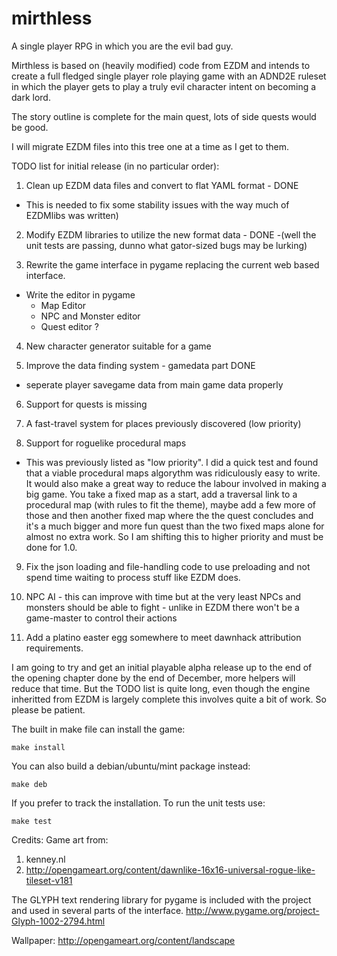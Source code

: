 # mirthless
A single player RPG in which you are the evil bad guy.

Mirthless is based on (heavily modified) code from EZDM and intends to create a full fledged single player role playing game with an ADND2E ruleset in which the player gets to play a truly evil character intent on becoming a dark lord.

The story outline is complete for the main quest, lots of side quests would be good.

I will migrate EZDM files into this tree one at a time as I get to them.

TODO list for initial release (in no particular order):

1. Clean up EZDM data files and convert to flat YAML format - DONE
  - This is needed to fix some stability issues with the way much of EZDMlibs was written) 

2. Modify EZDM libraries to utilize the new format data - DONE 
  -(well the unit tests are passing, dunno what gator-sized bugs may be lurking)

3. Rewrite the game interface in pygame replacing the current web based interface. 

  - Write the editor in pygame
  	- Map Editor
  	- NPC and Monster editor
  	- Quest editor ? 

4. New character generator suitable for a game

5. Improve the data finding system - gamedata part DONE
  - seperate player savegame data from main game data properly

6. Support for quests is missing

7. A fast-travel system for places previously discovered (low priority)

8. Support for roguelike procedural maps
 - This was previously listed as "low priority".  I did a quick test and found that a viable procedural maps algorythm was ridiculously easy to write. It would also make a great way to reduce the labour involved in making a big game. You take a fixed map as a start, add a traversal link to a procedural map (with rules to fit the theme), maybe add a few more of those and then another fixed map where the the quest concludes and it's a much bigger and more fun quest than the two fixed maps alone for almost no extra work. So I am shifting this to higher priority and must be done for 1.0.

9. Fix the json loading and file-handling code to use preloading and not spend time waiting to process stuff like EZDM does.

10. NPC AI - this can improve with time but at the very least NPCs and monsters should be able to fight - unlike in EZDM there won't be a game-master to control their actions

11. Add a platino easter egg somewhere to meet dawnhack attribution requirements.



I am going to try and get an initial playable alpha release up to the end of the opening chapter done by the end of December, more helpers will reduce that time. But the TODO list is quite long, even though the engine inheritted from EZDM is largely complete this involves quite a bit of work. So please be patient.

The built in make file can install the game:

`make install`

You can also build a debian/ubuntu/mint package instead:

`make deb`

If you prefer to track the installation.
To run the unit tests use:

`make test`

Credits:
Game art from: 
1. kenney.nl
2. http://opengameart.org/content/dawnlike-16x16-universal-rogue-like-tileset-v181

The GLYPH text rendering library for pygame is included with the project and used in several parts of the interface.
http://www.pygame.org/project-Glyph-1002-2794.html

Wallpaper:
http://opengameart.org/content/landscape

